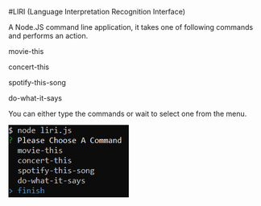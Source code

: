 #LIRI (Language Interpretation Recognition Interface)


A Node.JS command line application, it takes one of following commands and performs an action.

   movie-this

   concert-this

   spotify-this-song
   
   do-what-it-says

You can either type the commands or wait to select one from the menu.
  
  ![Image of menu](1.png)